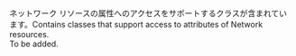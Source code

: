 <Namespace Name="Microsoft.Azure.Management.Network.Fluent.Models">
  <Docs>
    <summary><span data-ttu-id="8e25d-101">ネットワーク リソースの属性へのアクセスをサポートするクラスが含まれています。</span><span class="sxs-lookup"><span data-stu-id="8e25d-101">Contains classes that support access to attributes of Network resources.</span></span></summary> 
    <remarks>To be added.</remarks>
  </Docs>
</Namespace>

